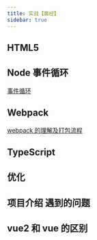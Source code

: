 ```yaml
---
title: 实战【面经】
sidebar: true
---
```


## HTML5

## Node 事件循环

<a href="/docs/Library/JavaScript#事件循环" target="_blank">事件循环</a>

## Webpack

<a href="P1#webpack-的理解及打包流程" target="_blank">webpack 的理解及打包流程</a>

## TypeScript

## 优化

## 项目介绍 遇到的问题

## vue2 和 vue 的区别
